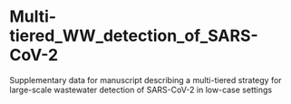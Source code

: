 # Multi-tiered_WW_detection_of_SARS-CoV-2
Supplementary data for manuscript describing a multi-tiered strategy for large-scale wastewater detection of SARS-CoV-2 in low-case settings
